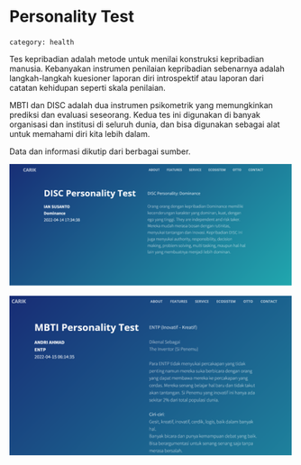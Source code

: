 # Personality Test
`category: health`

Tes kepribadian adalah metode untuk menilai konstruksi kepribadian manusia. Kebanyakan instrumen penilaian kepribadian sebenarnya adalah langkah-langkah kuesioner laporan diri introspektif atau laporan dari catatan kehidupan seperti skala penilaian.

MBTI dan DISC adalah dua instrumen psikometrik yang memungkinkan prediksi dan evaluasi seseorang. Kedua tes ini digunakan di banyak organisasi dan institusi di seluruh dunia, dan bisa digunakan sebagai alat untuk memahami diri kita lebih dalam.

Data dan informasi dikutip dari berbagai sumber.

![personality](images/disc.png)

![personality](images/mbti.png)


